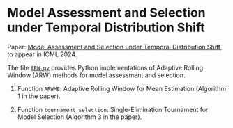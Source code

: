 # Model Assessment and Selection under Temporal Distribution Shift

Paper: [Model Assessment and Selection under Temporal Distribution Shift](https://arxiv.org/abs/2402.08672), to appear in ICML 2024.

The file <a href="./code-synthetic-data/ARW.py">`ARW.py`</a> provides Python implementations of Adaptive Rolling Window (ARW) methods for model assessment and selection.

1. Function `ARWME`: Adaptive Rolling Window for Mean Estimation (Algorithm 1 in the paper).
  
2. Function `tournament_selection`: Single-Elimination Tournament for Model Selection (Algorithm 3 in the paper).


